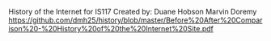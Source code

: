 History of the Internet for IS117
Created by:
Duane Hobson
Marvin Doremy
https://github.com/dmh25/history/blob/master/Before%20After%20Comparison%20-%20History%20of%20the%20Internet%20Site.pdf
